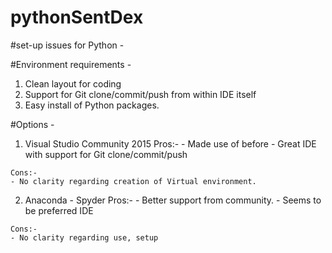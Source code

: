 # pythonSentDex

#set-up issues for Python - 

#Environment requirements - 
  1. Clean layout for coding
  2. Support for Git clone/commit/push from within IDE itself
  3. Easy install of Python packages.
  
#Options - 
  1. Visual Studio Community 2015
    Pros:- 
    - Made use of before
    - Great IDE with support for Git clone/commit/push
    
    Cons:-
    - No clarity regarding creation of Virtual environment.
    
  2. Anaconda - Spyder
    Pros:-
    - Better support from community.
    - Seems to be preferred IDE
    
    Cons:-
    - No clarity regarding use, setup

